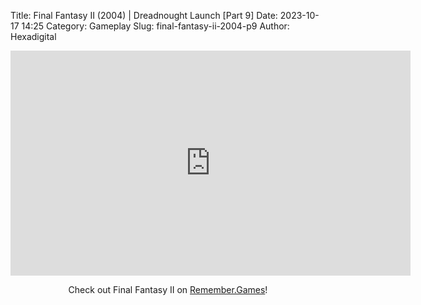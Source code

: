 Title: Final Fantasy II (2004) | Dreadnought Launch [Part 9]
Date: 2023-10-17 14:25
Category: Gameplay
Slug: final-fantasy-ii-2004-p9
Author: Hexadigital

<center><iframe src="https://www.youtube.com/embed/ej6EH6nw6uU?feature=oembed" allow="accelerometer; autoplay; encrypted-media; gyroscope; picture-in-picture" width="640" height="360" frameborder="0"></iframe>

Check out Final Fantasy II on [Remember.Games](https://remember.games/game/6866/final-fantasy-i-ii-dawn-of-souls/)!</center>